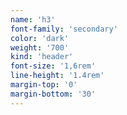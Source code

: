 ```yaml
---
name: 'h3'
font-family: 'secondary'
color: 'dark'
weight: '700'
kind: 'header'
font-size: '1,6rem'
line-height: '1.4rem'
margin-top: '0'
margin-bottom: '30'
---
```


